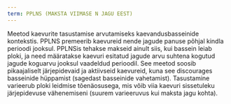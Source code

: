 ```yaml
---
term: PPLNS (MAKSTA VIIMASE N JAGU EEST)
---
```


Meetod kaevurite tasustamise arvutamiseks kaevandusbasseinide kontekstis. PPLNS premeerib kaevureid nende jagude panuse põhjal kindla perioodi jooksul. PPLNSis tehakse makseid ainult siis, kui bassein leiab ploki, ja need määratakse kaevuri esitatud jagude arvu suhtena kogutud jagude koguarvu jooksul vaadeldud perioodil. See meetod soosib pikaajaliselt järjepidevaid ja aktiivseid kaevureid, kuna see discourages basseinide hüppamist (sagedast basseinide vahetamist). Tasustamine varieerub ploki leidmise tõenäosusega, mis võib viia kaevuri sissetuleku järjepidevuse vähenemiseni (suurem varieeruvus kui maksta jagu kohta).